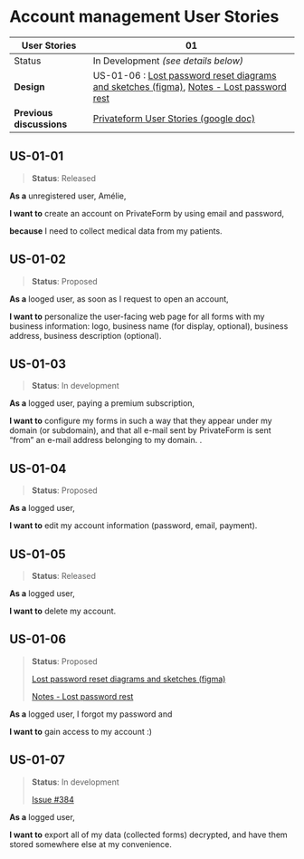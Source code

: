 # Account management User Stories

<!-- prettier-ignore -->
| User Stories | 01 |
| ---------- | ---- |
| Status | In Development _(see details below)_ |
| **Design** | US-01-06 : [Lost password reset diagrams and sketches (figma)](https://www.figma.com/file/G7Fm7WiOecw3n7MScbtSL9/Lost-password-reset), [Notes - Lost password rest](https://github.com/blindnet-io/product-management/blob/aa85548a2a32fb7e1a75b353d5632f155b3c9fbd/user-stories/Notes_Lost-password-reset.md)
| **Previous discussions** | [Privateform User Stories (google doc)](https://docs.google.com/document/d/1-_iVgamjIm0aH-txl2aVDIfSNRuwS-agKf74G1q1KRk/edit#heading=h.pqofnto5tlbp)

## US-01-01

> **Status**: Released

**As a** unregistered user, Amélie,

**I want to** create an account on PrivateForm by using email and password,

**because** I need to collect medical data from my patients.

## US-01-02

> **Status**: Proposed

**As a** looged user, as soon as I request to open an account,

**I want to** personalize the user-facing web page for all forms with my business information: logo, business name (for display, optional), business address, business description (optional).

## US-01-03

> **Status**: In development

**As a** logged user, paying a premium subscription,

**I want to** configure my forms in such a way that they appear under my domain (or subdomain), and that all e-mail sent by PrivateForm is sent “from” an e-mail address belonging to my domain. .

## US-01-04

> **Status**: Proposed

**As a** logged user,

**I want to** edit my account information (password, email, payment).

## US-01-05

> **Status**: Released

**As a** logged user,

**I want to** delete my account.

## US-01-06

> **Status**: Proposed
>
> [Lost password reset diagrams and sketches (figma)](https://www.figma.com/file/G7Fm7WiOecw3n7MScbtSL9/Lost-password-reset)
>
> [Notes - Lost password rest](https://github.com/blindnet-io/product-management/blob/aa85548a2a32fb7e1a75b353d5632f155b3c9fbd/user-stories/Notes_Lost-password-reset.md)

**As a** logged user, I forgot my password and

**I want to** gain access to my account :)

## US-01-07

> **Status**: In development
>
> [Issue #384](https://github.com/blindnet-io/product-management/issues/384)

**As a** logged user,

**I want to** export all of my data (collected forms) decrypted, and have them stored somewhere else at my convenience.
